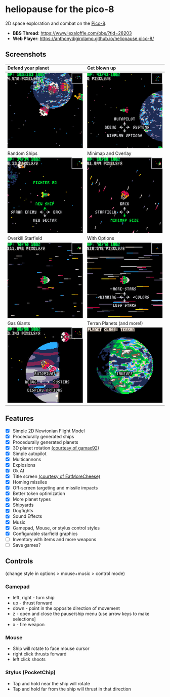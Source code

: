 # heliopause for the pico-8

2D space exploration and combat on the [Pico-8](http://www.lexaloffle.com/pico-8.php).

- **BBS Thread**: https://www.lexaloffle.com/bbs/?tid=28203
- **Web Player**: https://anthonydigirolamo.github.io/heliopause.pico-8/

## Screenshots

| Defend your planet | Get blown up |
| :--- | :--- |
| ![Defend your planet](https://github.com/AnthonyDiGirolamo/heliopause.pico-8/raw/master/screenshots/PICO-8_0.gif) | ![Get blown up](https://github.com/AnthonyDiGirolamo/heliopause.pico-8/raw/master/screenshots/PICO-8_6.gif) |
| Random Ships | Minimap and Overlay |
| ![Random Ships](https://github.com/AnthonyDiGirolamo/heliopause.pico-8/raw/master/screenshots/PICO-8_3.gif) | ![Minimap and Overlay](https://github.com/AnthonyDiGirolamo/heliopause.pico-8/raw/master/screenshots/PICO-8_8.gif) |
| Overkill Starfield | With Options |
| ![Starfield](https://github.com/AnthonyDiGirolamo/heliopause.pico-8/raw/master/screenshots/PICO-8_4.gif) | ![Starfield Options](https://github.com/AnthonyDiGirolamo/heliopause.pico-8/raw/master/screenshots/PICO-8_5.gif) |
| Gas Giants | Terran Planets (and more!) |
| ![Gas Giants](https://github.com/AnthonyDiGirolamo/heliopause.pico-8/raw/master/screenshots/PICO-8_7.gif) | ![Land at Planets](https://github.com/AnthonyDiGirolamo/heliopause.pico-8/raw/master/screenshots/PICO-8_9.gif) |

## Features

- [x] Simple 2D Newtonian Flight Model
- [x] Procedurally generated ships
- [x] Procedurally generated planets
- [x] 3D planet rotation [(courtesy of gamax92)](http://www.lexaloffle.com/bbs/?tid=3140)
- [x] Simple autopilot
- [x] Multicannons
- [x] Explosions
- [x] Ok AI
- [x] Title screen [(courtesy of EatMoreCheese)](http://www.lexaloffle.com/bbs/?pid=33820#p33820)
- [x] Homing missiles
- [x] Off-screen targeting and missile impacts
- [x] Better token optimization
- [x] More planet types
- [x] Shipyards
- [x] Dogfights
- [x] Sound Effects
- [x] Music
- [x] Gamepad, Mouse, or stylus control styles
- [x] Configurable starfield graphics
- [ ] Inventory with items and more weapons
- [ ] Save games?

## Controls

(change style in options > mouse+music > control mode)

### Gamepad

- left, right - turn ship
- up - thrust forward
- down - point in the opposite direction of movement
- z - open and close the pause/ship menu (use arrow keys to make selections]
- x - fire weapon

### Mouse

- Ship will rotate to face mouse cursor
- right click thrusts forward
- left click shoots

### Stylus (PocketChip)

- Tap and hold near the ship will rotate
- Tap and hold far from the ship will thrust in that direction

